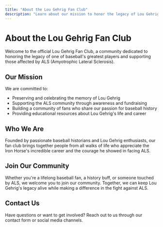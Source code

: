 ```yaml
---
title: "About the Lou Gehrig Fan Club"
description: "Learn about our mission to honor the legacy of Lou Gehrig and support the ALS community"
---
```


# About the Lou Gehrig Fan Club

Welcome to the official Lou Gehrig Fan Club, a community dedicated to honoring the legacy of one of baseball's greatest players and supporting those affected by ALS (Amyotrophic Lateral Sclerosis).

## Our Mission

We are committed to:
- Preserving and celebrating the memory of Lou Gehrig
- Supporting the ALS community through awareness and fundraising
- Building a community of fans who share our passion for baseball history
- Providing educational resources about Lou Gehrig's life and career

## Who We Are

Founded by passionate baseball historians and Lou Gehrig enthusiasts, our fan club brings together people from all walks of life who appreciate the Iron Horse's incredible career and the courage he showed in facing ALS.

## Join Our Community

Whether you're a lifelong baseball fan, a history buff, or someone touched by ALS, we welcome you to join our community. Together, we can keep Lou Gehrig's legacy alive while making a difference in the fight against ALS.

## Contact Us

Have questions or want to get involved? Reach out to us through our contact form or social media channels.
